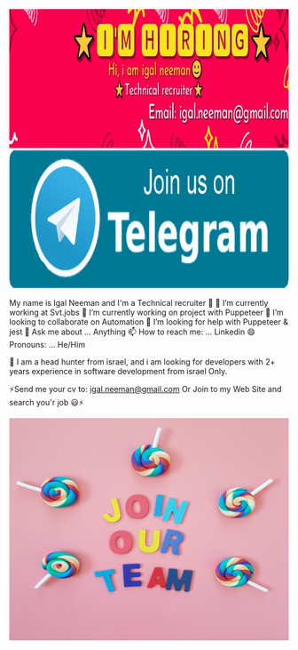 
<a href="https://bit.ly/3ThhyYi">
<img src="https://github.com/IgalNeeman/IgalNeeman/blob/main/X.jpg" width="1200" height="250" />
 </a>
 
 <a href="https://t.me/israelJobsVip">
<img src="https://github.com/IgalNeeman/IgalNeeman/blob/main/join-us-on-telegram-button-icon.png" width="1200" height="250" />
 </a>


My name is Igal Neeman  and I'm a Technical recruiter 👋
🔭 I’m currently working at Svt.jobs
🌱 I’m currently working on project with Puppeteer
👯 I’m looking to collaborate on Automation
🤔 I’m looking for help with Puppeteer & jest
💬 Ask me about ... Anything
📫 How to reach me: ... Linkedin
😄 Pronouns: ... He/Him

🌱 I am a head hunter from israel, and i am looking for developers with 2+ years experience in software development from israel Only.

⚡Send me your cv to: igal.neeman@gmail.com Or Join to my Web Site and search you'r job  😃⚡

<a href="https://bit.ly/3ThhyYi">
<img src="https://github.com/IgalNeeman/IgalNeeman/blob/main/pexels-linda-ellershein-3127883.jpg" width="800" height="400" />
 </a>
